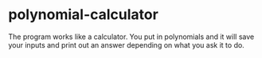 # polynomial-calculator
The program works like a calculator. You put in polynomials and it will save your inputs and print out an answer depending on what you ask it to do.
